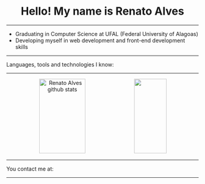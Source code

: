 <div align="center">
  <h1>Hello! My name is Renato Alves</h1>
</div>
<hr>
<ul>
  <li>Graduating in Computer Science at UFAL (Federal University of Alagoas)</li>
  <li>Developing myself in web development and front-end development skills</li>
</ul>
<hr>
<div>
  <p>Languages, tools and technologies I know:</p>
</div>
<hr>
<div align="center">
  <img width="49%" height="195px" src="https://github-readme-stats.vercel.app/api?username=rena02to&show_icons=true&count_private=true&hide_border=true&title_color=00FF7F&icon_color=6495ED&text_color=c9d1d9&bg_color=0d1117" alt="Renato Alves github stats" /> 
  <img width="41%" height="195px" src="https://github-readme-stats.vercel.app/api/top-langs/?username=rena02to&layout=compact&hide_border=true&title_color=00FF7F&text_color=c9d1d9&bg_color=0d1117" />
</div>
<hr>
<div>
  <p>You contact me at:</p>
</div>
<hr>
